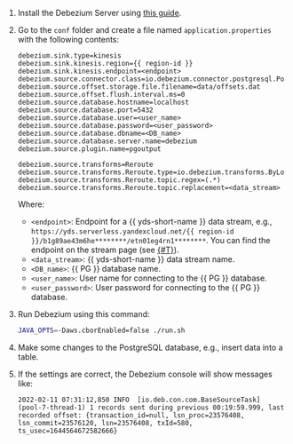 1. Install the Debezium Server using [this guide](https://debezium.io/documentation/reference/stable/operations/debezium-server.html).
1. Go to the `conf` folder and create a file named `application.properties` with the following contents:

    ```text
    debezium.sink.type=kinesis
    debezium.sink.kinesis.region={{ region-id }}
    debezium.sink.kinesis.endpoint=<endpoint>
    debezium.source.connector.class=io.debezium.connector.postgresql.PostgresConnector
    debezium.source.offset.storage.file.filename=data/offsets.dat
    debezium.source.offset.flush.interval.ms=0
    debezium.source.database.hostname=localhost
    debezium.source.database.port=5432
    debezium.source.database.user=<user_name>
    debezium.source.database.password=<user_password>
    debezium.source.database.dbname=<DB_name>
    debezium.source.database.server.name=debezium
    debezium.source.plugin.name=pgoutput

    debezium.source.transforms=Reroute
    debezium.source.transforms.Reroute.type=io.debezium.transforms.ByLogicalTableRouter
    debezium.source.transforms.Reroute.topic.regex=(.*)
    debezium.source.transforms.Reroute.topic.replacement=<data_stream>
    ```

    Where:

    * `<endpoint>`: Endpoint for a {{ yds-short-name }} data stream, e.g., `https://yds.serverless.yandexcloud.net/{{ region-id }}/b1g89ae43m6he********/etn01eg4rn1********`. You can find the endpoint on the stream page (see [{#T}](../../data-streams/operations/manage-streams.md#list-data-streams)).
    * `<data_stream>`: {{ yds-short-name }} data stream name.
    * `<DB_name>`: {{ PG }} database name.
    * `<user_name>`: User name for connecting to the {{ PG }} database.
    * `<user_password>`: User password for connecting to the {{ PG }} database.
1. Run Debezium using this command:

    ```bash
    JAVA_OPTS=-Daws.cborEnabled=false ./run.sh
    ```

1. Make some changes to the PostgreSQL database, e.g., insert data into a table.
1. If the settings are correct, the Debezium console will show messages like:

    ```text
    2022-02-11 07:31:12,850 INFO  [io.deb.con.com.BaseSourceTask] (pool-7-thread-1) 1 records sent during previous 00:19:59.999, last recorded offset: {transaction_id=null, lsn_proc=23576408, lsn_commit=23576120, lsn=23576408, txId=580, ts_usec=1644564672582666}
    ```
